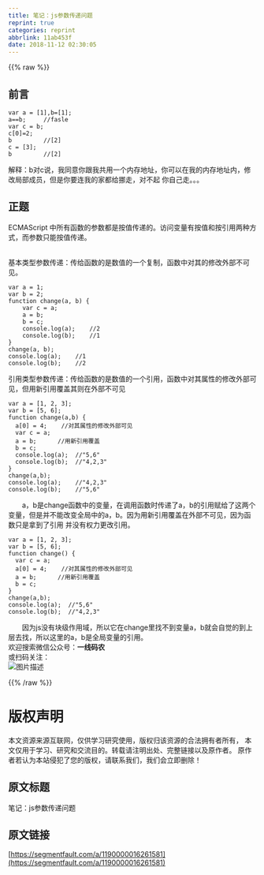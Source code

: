 ```yaml
---
title: 笔记：js参数传递问题
reprint: true
categories: reprint
abbrlink: 11ab453f
date: 2018-11-12 02:30:05
---
```


{{% raw %}}
<h2><strong>&#x524D;&#x8A00;</strong></h2><pre><code>var a = [1],b=[1];
a==b;     //fasle
var c = b;
c[0]=2;
b         //[2]
c = [3];
b         //[2]</code></pre><p>&#x89E3;&#x91CA;&#xFF1A;b&#x5BF9;c&#x8BF4;&#xFF0C;&#x6211;&#x540C;&#x610F;&#x4F60;&#x8DDF;&#x6211;&#x5171;&#x7528;&#x4E00;&#x4E2A;&#x5185;&#x5B58;&#x5730;&#x5740;&#xFF0C;&#x4F60;&#x53EF;&#x4EE5;&#x5728;&#x6211;&#x7684;&#x5185;&#x5B58;&#x5730;&#x5740;&#x5185;&#xFF0C;&#x4FEE;&#x6539;&#x5C40;&#x90E8;&#x6210;&#x5458;&#xFF0C;&#x4F46;&#x662F;&#x4F60;&#x8981;&#x8FDE;&#x6211;&#x7684;&#x5BB6;&#x90FD;&#x7ED9;&#x632A;&#x8D70;&#xFF0C;&#x5BF9;&#x4E0D;&#x8D77; &#x4F60;&#x81EA;&#x5DF1;&#x8D70;&#x3002;&#x3002;&#x3002;</p><h2><strong>&#x6B63;&#x9898;</strong></h2><p>ECMAScript &#x4E2D;&#x6240;&#x6709;&#x51FD;&#x6570;&#x7684;&#x53C2;&#x6570;&#x90FD;&#x662F;&#x6309;&#x503C;&#x4F20;&#x9012;&#x7684;&#x3002;&#x8BBF;&#x95EE;&#x53D8;&#x91CF;&#x6709;&#x6309;&#x503C;&#x548C;&#x6309;&#x5F15;&#x7528;&#x4E24;&#x79CD;&#x65B9;&#x5F0F;&#xFF0C;&#x800C;&#x53C2;&#x6570;&#x53EA;&#x80FD;&#x6309;&#x503C;&#x4F20;&#x9012;&#x3002;<br>&#x2003;&#x2003;</p><p>&#x57FA;&#x672C;&#x7C7B;&#x578B;&#x53C2;&#x6570;&#x4F20;&#x9012;&#xFF1A;&#x4F20;&#x7ED9;&#x51FD;&#x6570;&#x7684;&#x662F;&#x6570;&#x503C;&#x7684;&#x4E00;&#x4E2A;&#x590D;&#x5236;&#xFF0C;&#x51FD;&#x6570;&#x4E2D;&#x5BF9;&#x5176;&#x7684;&#x4FEE;&#x6539;&#x5916;&#x90E8;&#x4E0D;&#x53EF;&#x89C1;&#x3002;</p><pre><code>var a = 1;
var b = 2;
function change(a, b) {
    var c = a;
    a = b;
    b = c;
    console.log(a);    //2
    console.log(b);    //1
}
change(a, b);
console.log(a);    //1
console.log(b);    //2
</code></pre><p>&#x5F15;&#x7528;&#x7C7B;&#x578B;&#x53C2;&#x6570;&#x4F20;&#x9012;&#xFF1A;&#x4F20;&#x7ED9;&#x51FD;&#x6570;&#x7684;&#x662F;&#x6570;&#x503C;&#x7684;&#x4E00;&#x4E2A;&#x5F15;&#x7528;&#xFF0C;&#x51FD;&#x6570;&#x4E2D;&#x5BF9;&#x5176;&#x5C5E;&#x6027;&#x7684;&#x4FEE;&#x6539;&#x5916;&#x90E8;&#x53EF;&#x89C1;&#xFF0C;&#x4F46;&#x7528;&#x65B0;&#x5F15;&#x7528;&#x8986;&#x76D6;&#x5176;&#x5219;&#x5728;&#x5916;&#x90E8;&#x4E0D;&#x53EF;&#x89C1;</p><pre><code>var a = [1, 2, 3];
var b = [5, 6];
function change(a,b) {
  a[0] = 4;    //&#x5BF9;&#x5176;&#x5C5E;&#x6027;&#x7684;&#x4FEE;&#x6539;&#x5916;&#x90E8;&#x53EF;&#x89C1; 
  var c = a;
  a = b;      //&#x7528;&#x65B0;&#x5F15;&#x7528;&#x8986;&#x76D6;
  b = c;
  console.log(a);  //&quot;5,6&quot;        
  console.log(b);  //&quot;4,2,3&quot;
}
change(a,b);
console.log(a);    //&quot;4,2,3&quot;
console.log(b);    //&quot;5,6&quot;
</code></pre><p>&#x2003;&#x2003;a&#xFF0C;b&#x662F;change&#x51FD;&#x6570;&#x4E2D;&#x7684;&#x53D8;&#x91CF;&#xFF0C;&#x5728;&#x8C03;&#x7528;&#x51FD;&#x6570;&#x65F6;&#x4F20;&#x9012;&#x4E86;a&#xFF0C;b&#x7684;&#x5F15;&#x7528;&#x8D4B;&#x7ED9;&#x4E86;&#x8FD9;&#x4E24;&#x4E2A;&#x53D8;&#x91CF;&#xFF0C;&#x4F46;&#x662F;&#x5E76;&#x4E0D;&#x80FD;&#x6539;&#x53D8;&#x5168;&#x5C40;&#x4E2D;&#x7684;a&#xFF0C;b&#x3002;&#x56E0;&#x4E3A;&#x7528;&#x65B0;&#x5F15;&#x7528;&#x8986;&#x76D6;&#x5728;&#x5916;&#x90E8;&#x4E0D;&#x53EF;&#x89C1;&#xFF0C;&#x56E0;&#x4E3A;&#x51FD;&#x6570;&#x53EA;&#x662F;&#x62FF;&#x5230;&#x4E86;&#x5F15;&#x7528; &#x5E76;&#x6CA1;&#x6709;&#x6743;&#x529B;&#x66F4;&#x6539;&#x5F15;&#x7528;&#x3002;</p><pre><code>var a = [1, 2, 3];
var b = [5, 6];
function change() {
  var c = a;
  a[0] = 4;    //&#x5BF9;&#x5176;&#x5C5E;&#x6027;&#x7684;&#x4FEE;&#x6539;&#x5916;&#x90E8;&#x53EF;&#x89C1; 
  a = b;      //&#x7528;&#x65B0;&#x5F15;&#x7528;&#x8986;&#x76D6;
  b = c;
}
change(a,b);
console.log(a);  //&quot;5,6&quot; 
console.log(b);  //&quot;4,2,3&quot;
</code></pre><p>&#x2003;&#x2003;&#x56E0;&#x4E3A;js&#x6CA1;&#x6709;&#x5757;&#x7EA7;&#x4F5C;&#x7528;&#x57DF;&#xFF0C;&#x6240;&#x4EE5;&#x5B83;&#x5728;change&#x91CC;&#x627E;&#x4E0D;&#x5230;&#x53D8;&#x91CF;a&#xFF0C;b&#x5C31;&#x4F1A;&#x81EA;&#x89C9;&#x7684;&#x5230;&#x4E0A;&#x5C42;&#x53BB;&#x627E;&#xFF0C;&#x6240;&#x4EE5;&#x8FD9;&#x91CC;&#x7684;a&#xFF0C;b&#x662F;&#x5168;&#x5C40;&#x53D8;&#x91CF;&#x7684;&#x5F15;&#x7528;&#x3002;<br>&#x6B22;&#x8FCE;&#x641C;&#x7D22;&#x5FAE;&#x4FE1;&#x516C;&#x4F17;&#x53F7;&#xFF1A;<strong>&#x4E00;&#x7EBF;&#x7801;&#x519C;</strong><br>&#x6216;&#x626B;&#x7801;&#x5173;&#x6CE8;&#xFF1A;<br><span class="img-wrap"><img data-src="/img/bVbgoy5?w=258&amp;h=258" src="https://static.alili.tech/img/bVbgoy5?w=258&amp;h=258" alt="&#x56FE;&#x7247;&#x63CF;&#x8FF0;" title="&#x56FE;&#x7247;&#x63CF;&#x8FF0;"></span></p>
{{% /raw %}}

# 版权声明
本文资源来源互联网，仅供学习研究使用，版权归该资源的合法拥有者所有，
本文仅用于学习、研究和交流目的。转载请注明出处、完整链接以及原作者。
原作者若认为本站侵犯了您的版权，请联系我们，我们会立即删除！

## 原文标题
笔记：js参数传递问题

## 原文链接
[https://segmentfault.com/a/1190000016261581](https://segmentfault.com/a/1190000016261581)

